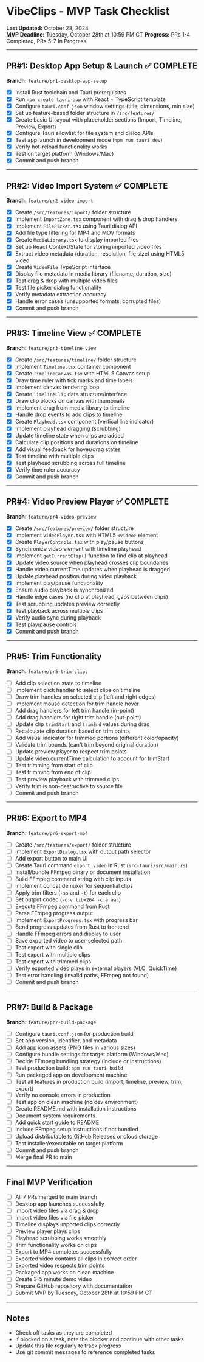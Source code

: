 # VibeClips - MVP Task Checklist

**Last Updated:** October 28, 2024  
**MVP Deadline:** Tuesday, October 28th at 10:59 PM CT
**Progress:** PRs 1-4 Completed, PRs 5-7 In Progress

---

## PR#1: Desktop App Setup & Launch ✅ COMPLETE
**Branch:** `feature/pr1-desktop-app-setup`

- [x] Install Rust toolchain and Tauri prerequisites
- [x] Run `npm create tauri-app` with React + TypeScript template
- [x] Configure `tauri.conf.json` window settings (title, dimensions, min size)
- [x] Set up feature-based folder structure in `/src/features/`
- [x] Create basic UI layout with placeholder sections (Import, Timeline, Preview, Export)
- [x] Configure Tauri allowlist for file system and dialog APIs
- [x] Test app launch in development mode (`npm run tauri dev`)
- [x] Verify hot-reload functionality works
- [x] Test on target platform (Windows/Mac)
- [x] Commit and push branch

---

## PR#2: Video Import System ✅ COMPLETE
**Branch:** `feature/pr2-video-import`

- [x] Create `/src/features/import/` folder structure
- [x] Implement `ImportZone.tsx` component with drag & drop handlers
- [x] Implement `FilePicker.tsx` using Tauri dialog API
- [x] Add file type filtering for MP4 and MOV formats
- [x] Create `MediaLibrary.tsx` to display imported files
- [x] Set up React Context/State for storing imported video files
- [x] Extract video metadata (duration, resolution, file size) using HTML5 video
- [x] Create `VideoFile` TypeScript interface
- [x] Display file metadata in media library (filename, duration, size)
- [x] Test drag & drop with multiple video files
- [x] Test file picker dialog functionality
- [x] Verify metadata extraction accuracy
- [x] Handle error cases (unsupported formats, corrupted files)
- [x] Commit and push branch

---

## PR#3: Timeline View ✅ COMPLETE
**Branch:** `feature/pr3-timeline-view`

- [x] Create `/src/features/timeline/` folder structure
- [x] Implement `Timeline.tsx` container component
- [x] Create `TimelineCanvas.tsx` with HTML5 Canvas setup
- [x] Draw time ruler with tick marks and time labels
- [x] Implement canvas rendering loop
- [x] Create `TimelineClip` data structure/interface
- [x] Draw clip blocks on canvas with thumbnails
- [x] Implement drag from media library to timeline
- [x] Handle drop events to add clips to timeline
- [x] Create `Playhead.tsx` component (vertical line indicator)
- [x] Implement playhead dragging (scrubbing)
- [x] Update timeline state when clips are added
- [x] Calculate clip positions and durations on timeline
- [x] Add visual feedback for hover/drag states
- [x] Test timeline with multiple clips
- [x] Test playhead scrubbing across full timeline
- [x] Verify time ruler accuracy
- [x] Commit and push branch

---

## PR#4: Video Preview Player ✅ COMPLETE
**Branch:** `feature/pr4-video-preview`

- [x] Create `/src/features/preview/` folder structure
- [x] Implement `VideoPlayer.tsx` with HTML5 `<video>` element
- [x] Create `PlayerControls.tsx` with play/pause buttons
- [x] Synchronize video element with timeline playhead
- [x] Implement `getCurrentClip()` function to find clip at playhead
- [x] Update video source when playhead crosses clip boundaries
- [x] Handle video.currentTime updates when playhead is dragged
- [x] Update playhead position during video playback
- [x] Implement play/pause functionality
- [x] Ensure audio playback is synchronized
- [x] Handle edge cases (no clip at playhead, gaps between clips)
- [x] Test scrubbing updates preview correctly
- [x] Test playback across multiple clips
- [x] Verify audio sync during playback
- [x] Test play/pause controls
- [x] Commit and push branch

---

## PR#5: Trim Functionality
**Branch:** `feature/pr5-trim-clips`

- [ ] Add clip selection state to timeline
- [ ] Implement click handler to select clips on timeline
- [ ] Draw trim handles on selected clip (left and right edges)
- [ ] Implement mouse detection for trim handle hover
- [ ] Add drag handlers for left trim handle (in-point)
- [ ] Add drag handlers for right trim handle (out-point)
- [ ] Update clip `trimStart` and `trimEnd` values during drag
- [ ] Recalculate clip duration based on trim points
- [ ] Add visual indicator for trimmed portions (different color/opacity)
- [ ] Validate trim bounds (can't trim beyond original duration)
- [ ] Update preview player to respect trim points
- [ ] Update video.currentTime calculation to account for trimStart
- [ ] Test trimming from start of clip
- [ ] Test trimming from end of clip
- [ ] Test preview playback with trimmed clips
- [ ] Verify trim is non-destructive to source file
- [ ] Commit and push branch

---

## PR#6: Export to MP4
**Branch:** `feature/pr6-export-mp4`

- [ ] Create `/src/features/export/` folder structure
- [ ] Implement `ExportDialog.tsx` with output path selector
- [ ] Add export button to main UI
- [ ] Create Tauri command `export_video` in Rust (`src-tauri/src/main.rs`)
- [ ] Install/bundle FFmpeg binary or document installation
- [ ] Build FFmpeg command string with clip inputs
- [ ] Implement concat demuxer for sequential clips
- [ ] Apply trim filters (`-ss` and `-t`) for each clip
- [ ] Set output codec (`-c:v libx264 -c:a aac`)
- [ ] Execute FFmpeg command from Rust
- [ ] Parse FFmpeg progress output
- [ ] Implement `ExportProgress.tsx` with progress bar
- [ ] Send progress updates from Rust to frontend
- [ ] Handle FFmpeg errors and display to user
- [ ] Save exported video to user-selected path
- [ ] Test export with single clip
- [ ] Test export with multiple clips
- [ ] Test export with trimmed clips
- [ ] Verify exported video plays in external players (VLC, QuickTime)
- [ ] Test error handling (invalid paths, FFmpeg not found)
- [ ] Commit and push branch

---

## PR#7: Build & Package
**Branch:** `feature/pr7-build-package`

- [ ] Configure `tauri.conf.json` for production build
- [ ] Set app version, identifier, and metadata
- [ ] Add app icon assets (PNG files in various sizes)
- [ ] Configure bundle settings for target platform (Windows/Mac)
- [ ] Decide FFmpeg bundling strategy (include or instructions)
- [ ] Test production build: `npm run tauri build`
- [ ] Run packaged app on development machine
- [ ] Test all features in production build (import, timeline, preview, trim, export)
- [ ] Verify no console errors in production
- [ ] Test app on clean machine (no dev environment)
- [ ] Create README.md with installation instructions
- [ ] Document system requirements
- [ ] Add quick start guide to README
- [ ] Include FFmpeg setup instructions if not bundled
- [ ] Upload distributable to GitHub Releases or cloud storage
- [ ] Test installer/executable on target platform
- [ ] Commit and push branch
- [ ] Merge final PR to main

---

## Final MVP Verification

- [ ] All 7 PRs merged to main branch
- [ ] Desktop app launches successfully
- [ ] Import video files via drag & drop
- [ ] Import video files via file picker
- [ ] Timeline displays imported clips correctly
- [ ] Preview player plays clips
- [ ] Playhead scrubbing works smoothly
- [ ] Trim functionality works on clips
- [ ] Export to MP4 completes successfully
- [ ] Exported video contains all clips in correct order
- [ ] Exported video respects trim points
- [ ] Packaged app works on clean machine
- [ ] Create 3-5 minute demo video
- [ ] Prepare GitHub repository with documentation
- [ ] Submit MVP by Tuesday, October 28th at 10:59 PM CT

---

## Notes

- Check off tasks as they are completed
- If blocked on a task, note the blocker and continue with other tasks
- Update this file regularly to track progress
- Use git commit messages to reference completed tasks

